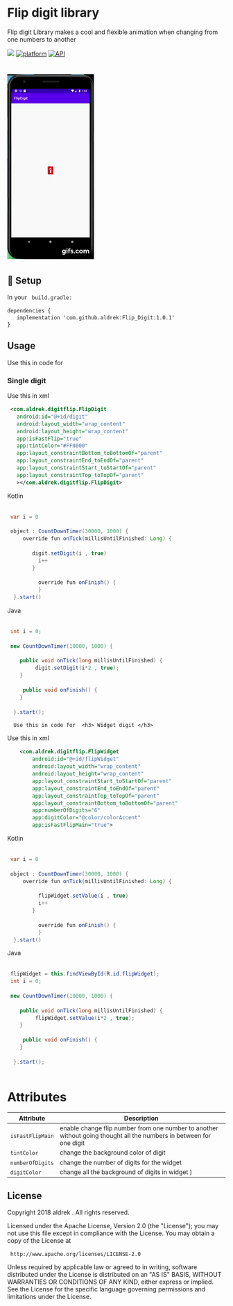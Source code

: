 # Flip digit library

  Flip digit Library makes a cool and flexible animation when changing from one numbers to another
  
[![](https://jitpack.io/v/aldrek/Flip_Digit.svg)](https://jitpack.io/#aldrek/Flip_Digit)
[![platform](https://img.shields.io/badge/platform-Android-green.svg)](https://www.android.com)
[![API](https://img.shields.io/badge/API-21%2B-brightgreen.svg?style=plastic)](https://android-arsenal.com/api?level=21)

# ![](gif.gif)

## :hammer: Setup
 In your ``` build.gradle:```

```Gradle
dependencies {
   implementation 'com.github.aldrek:Flip_Digit:1.0.1'
}
```

## Usage
  
   Use this in code for  <h3> Single digit </h3>
   
   Use this in xml 
  
```xml 
 <com.aldrek.digitflip.FlipDigit
   android:id="@+id/digit"
   android:layout_width="wrap_content"
   android:layout_height="wrap_content"
   app:isFastFlip="true"
   app:tintColor="#FF0000"
   app:layout_constraintBottom_toBottomOf="parent"
   app:layout_constraintEnd_toEndOf="parent"
   app:layout_constraintStart_toStartOf="parent"
   app:layout_constraintTop_toTopOf="parent"
   ></com.aldrek.digitflip.FlipDigit>
```
   
   Kotlin
     
  ```java 
  
   var i = 0
   
   object : CountDownTimer(30000, 1000) {
       override fun onTick(millisUntilFinished: Long) {

          digit.setDigit(i , true)
            i++
          }

            override fun onFinish() {
            }
    }.start()
  ```

  Java
   
  ```java 
   
   int i = 0;
   
   new CountDownTimer(10000, 1000) {

      public void onTick(long millisUntilFinished) {
           digit.setDigit(i*2 , true);
      }

       public void onFinish() {
      }

    }.start();
   ```
   
      Use this in code for  <h3> Widget digit </h3>

  Use this in xml 
  
```xml 
    <com.aldrek.digitflip.FlipWidget
        android:id="@+id/flipWidget"
        android:layout_width="wrap_content"
        android:layout_height="wrap_content"
        app:layout_constraintStart_toStartOf="parent"
        app:layout_constraintEnd_toEndOf="parent"
        app:layout_constraintTop_toTopOf="parent"
        app:layout_constraintBottom_toBottomOf="parent"
        app:numberOfDigits="6"
        app:digitColor="@color/colorAccent"
        app:isFastFlipMain="true">
  ```

   Kotlin
     
  ```java 
  
   var i = 0
   
   object : CountDownTimer(30000, 1000) {
       override fun onTick(millisUntilFinished: Long) {

            flipWidget.setValue(i , true)
            i++
          }

            override fun onFinish() {
            }
    }.start()
  ```

  Java
   
  ```java 
   
   flipWidget = this.findViewById(R.id.flipWidget);
   int i = 0;
   
   new CountDownTimer(10000, 1000) {

      public void onTick(long millisUntilFinished) {
           flipWidget.setValue(i*2 , true);
      }

       public void onFinish() {
      }

    }.start();
    
   ```

  # Attributes

  | Attribute | Description |
| --- | --- |
| `isFastFlipMain` | enable change flip number from one number to another without going thought all the numbers in between for one digit |
| `tintColor` | change the background color of digit |
| `numberOfDigits` | change the number of digits for the widget |
| `digitColor` | change all the background of digits in widget ) 

## License
Copyright 2018 aldrek . All rights reserved.

Licensed under the Apache License, Version 2.0 (the "License");
you may not use this file except in compliance with the License.
You may obtain a copy of the License at

     http://www.apache.org/licenses/LICENSE-2.0

Unless required by applicable law or agreed to in writing, software
distributed under the License is distributed on an "AS IS" BASIS,
WITHOUT WARRANTIES OR CONDITIONS OF ANY KIND, either express or implied.
See the License for the specific language governing permissions and
limitations under the License.
